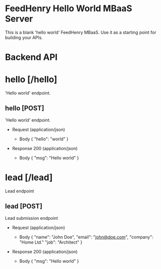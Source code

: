 # FeedHenry Hello World MBaaS Server

This is a blank 'hello world' FeedHenry MBaaS. Use it as a starting point for building your APIs. 

# Backend API

# hello [/hello]

'Hello world' endpoint.

## hello [POST] 

'Hello world' endpoint.

+ Request (application/json)
    + Body
            {
              "hello": "world"
            }

+ Response 200 (application/json)
    + Body
            {
              "msg": "Hello world"
            }

# lead [/lead]

Lead endpoint

## lead [POST] 

Lead submission endpoint

+ Request (application/json)
    + Body
            { 
                "name": "John Doe", 
                "email": "john@doe.com", 
                "company": "Home Ltd."
                "job": "Architect"
            }

+ Response 200 (application/json)
    + Body
            {
              "msg": "Hello world"
            }
